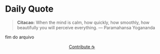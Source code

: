 # Daily Quote

> **Citacao:** When the mind is calm, how quickly, how smoothly, how beautifully you will perceive everything. — Paramahansa Yogananda

fim do arquivo

<watermark-footer>
<p align="center">
  <a href="https://github.com/ruisuan/ruisuan/blob/main/contribute.md">Contribute ☕</a>
</p>
</watermark-footer>
